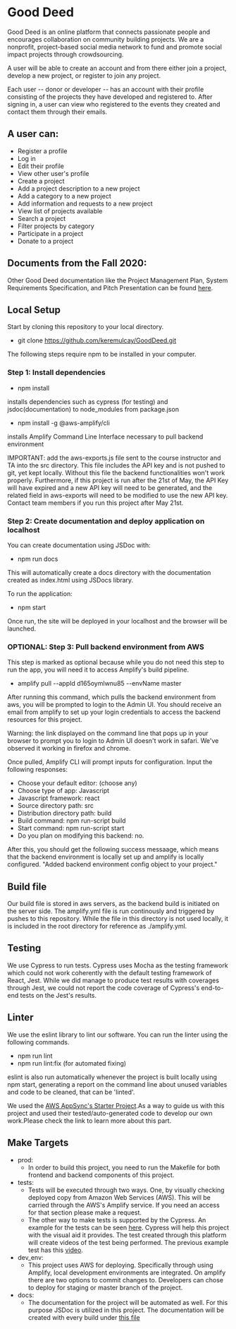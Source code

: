 # Good Deed
Good Deed is an online platform that connects passionate people and encourages collaboration on community building projects. We are a nonprofit, project-based social media network to fund and promote social impact projects through crowdsourcing. 

A user will be able to create an account and from there either join a project, develop a new project, or register to join any project.

Each user -- donor or developer -- has an account with their profile consisting of the projects they have developed and registered to. After signing in, a user can view who registered to the events they created and contact them through their emails. 

## A user can:
- Register a profile
- Log in
- Edit their profile
- View other user's profile
- Create a project
- Add a project description to a new project
- Add a category to a new project
- Add information and requests to a new project
- View list of projects available
- Search a project
- Filter projects by category
- Participate in a project
- Donate to a project

## Documents from the Fall 2020:
Other Good Deed documentation like the Project Management Plan, System Requirements Specification, and Pitch Presentation can be found [here](https://github.com/timurgordon/good-deed-web/tree/master/project-documents).

## Local Setup
 
Start by cloning this repository to your local directory.
- git clone https://github.com/keremulcay/GoodDeed.git

The following steps require npm to be installed in your computer.

### Step 1: Install dependencies

- npm install 

installs dependencies such as cypress (for testing) and jsdoc(documentation) to node_modules from package.json

- npm install -g @aws-amplify/cli

installs Amplify Command Line Interface necessary to pull backend environment

IMPORTANT: add the aws-exports.js file sent to the course instructor and TA into the src directory. This file includes the API key and is not pushed to git, yet kept locally. Without this file the backend functionalities won't work properly. Furthermore, if this project is run after the 21st of May, the API Key will have expired and a new API key will need to be generated, and the related field in aws-exports will need to be modified to use the new API key. Contact team members if you run this project after May 21st.

### Step 2: Create documentation and deploy application on localhost
You can create documentation using JSDoc with:
- npm run docs

This will automatically create a docs directory with the documentation created as index.html using JSDocs library.

To run the application:
- npm start

Once run, the site will be deployed in your localhost and the browser will be launched.

### OPTIONAL: Step 3: Pull backend environment from AWS
This step is marked as optional because while you do not need this step to run the app, you will need it to access Amplify's build pipeline.
- amplify pull --appId d165oymlwnu85 --envName master

After running this command, which pulls the backend environment from aws, you will be prompted to login to the Admin UI.
You should receive an email from amplify to set up your login credentials to access the backend resources for this project.

Warning: the link displayed on the command line that pops up in your browser to prompt you to login to Admin UI doesn't work in safari.
We've observed it working in firefox and chrome. 

Once pulled, Amplify CLI will prompt inputs for configuration. Input the following responses:

- Choose your default editor: (choose any)
- Choose type of app: Javascript
- Javascript framework: react
- Source directory path: src
- Distribution directory path: build
- Build command: npm run-script build
- Start command: npm run-script start
- Do you plan on modifying this backend: no.

After this, you should get the following success messaage, which means that the backend environment is locally set up and amplify is locally configured.
"Added backend environment config object to your project."



## Build file
Our build file is stored in aws servers, as the backend build is initiated on the server side. The amplify.yml file is run continously and triggered by pushes to this repository. While the file in this directory is not used locally, it is included in the root directory for reference as ./amplify.yml.

## Testing
We use Cypress to run tests. Cypress uses Mocha as the testing framework which could not work coherently with the default testing framework of React, Jest. While we did manage to produce test results with coverages through Jest, we could not report the code coverage of Cypress's end-to-end tests on the Jest's results. 

## Linter
We use the eslint library to lint our software. You can run the linter using the following commands.
- npm run lint
- npm run lint:fix (for automated fixing)

eslint is also run automatically whenever the project is built locally using npm start, generating a report on the command line about unused variables and code to be cleaned, that can be 'linted'.

We used the [AWS AppSync's Starter Project](https://github.com/keremulcay/GoodDeed/blob/main/README-extension.md).As a way to guide us with this project and used their tested/auto-generated code to develop our own work.Please check the link to learn more about this part.

## Make Targets

- prod:
  - In order to build this project, you need to run the Makefile for both frontend and backend components of this project.  
- tests: 
  - Tests  will be executed through two ways. One, by visually checking deployed copy from Amazon Web Services (AWS). This will be carried through the AWS's Amplify service.                                                        If you need an access for that section please make a request. 
  - The other way to make tests is supported by the Cypress. An example for the tests can be seen [here](https://github.com/timurgordon/good-deed-web/blob/master/cypress/integration/authenticator_spec.js). Cypress will help this project with the visual aid it provides. The test created through this platform will create videos of the test being performed. The previous example test has this [video](https://github.com/timurgordon/good-deed-web/blob/master/cypress/videos/authenticator_spec.js.mp4). 
- dev_env:
  - This project uses AWS for deploying. Specifically through using Amplify, local development environments are integrated. On amplify there are two options to commit changes  to. Developers can chose to deploy for staging or master branch of the project. 
- docs:
  - The documentation for the project will be automated as well. For this purpose JSDoc is utilized in this project. The documentation will be created with every build under [this file](https://github.com/timurgordon/good-deed-web/blob/master/docs/index.html)

